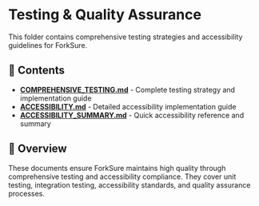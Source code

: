 # Testing & Quality Assurance

This folder contains comprehensive testing strategies and accessibility guidelines for ForkSure.

## 📁 Contents

- **[COMPREHENSIVE_TESTING.md](COMPREHENSIVE_TESTING.md)** - Complete testing strategy and implementation guide
- **[ACCESSIBILITY.md](ACCESSIBILITY.md)** - Detailed accessibility implementation guide
- **[ACCESSIBILITY_SUMMARY.md](ACCESSIBILITY_SUMMARY.md)** - Quick accessibility reference and summary

## 🎯 Overview

These documents ensure ForkSure maintains high quality through comprehensive testing and accessibility compliance. They cover unit testing, integration testing, accessibility standards, and quality assurance processes. 